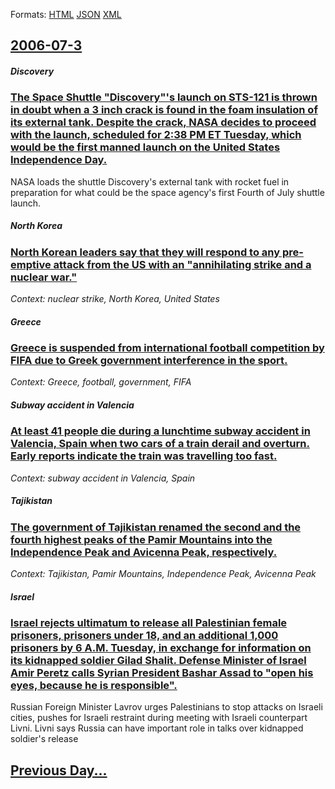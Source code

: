 
Formats: [HTML](2006/07/3/index.html)  [JSON](2006/07/3/index.json)  [XML](2006/07/3/index.xml)  

## [2006-07-3](/news/2006/07/3/index.md)

##### Discovery
### [ The Space Shuttle "Discovery"'s launch on STS-121 is thrown in doubt when a 3 inch crack is found in the foam insulation of its external tank. Despite the crack, NASA decides to proceed with the launch, scheduled for 2:38 PM ET Tuesday, which would be the first manned launch on the United States Independence Day. ](/news/2006/07/3/the-space-shuttle-discovery-s-launch-on-sts-121-is-thrown-in-doubt-when-a-3-inch-crack-is-found-in-the-foam-insulation-of-its-external-ta.md)
NASA loads the shuttle Discovery&#39;s external tank with rocket fuel in preparation for what could be the space agency&#39;s first Fourth of July shuttle launch.

##### North Korea
### [ North Korean leaders say that they will respond to any pre-emptive attack from the US with an "annihilating strike and a nuclear war." ](/news/2006/07/3/north-korean-leaders-say-that-they-will-respond-to-any-pre-emptive-attack-from-the-us-with-an-annihilating-strike-and-a-nuclear-war.md)
_Context: nuclear strike, North Korea, United States_

##### Greece
### [ Greece is suspended from international football competition by FIFA due to Greek government interference in the sport. ](/news/2006/07/3/greece-is-suspended-from-international-football-competition-by-fifa-due-to-greek-government-interference-in-the-sport.md)
_Context: Greece, football, government, FIFA_

##### Subway accident in Valencia
### [ At least 41 people die during a lunchtime subway accident in Valencia, Spain when two cars of a train derail and overturn. Early reports indicate the train was travelling too fast. ](/news/2006/07/3/at-least-41-people-die-during-a-lunchtime-subway-accident-in-valencia-spain-when-two-cars-of-a-train-derail-and-overturn-early-reports-in.md)
_Context: subway accident in Valencia, Spain_

##### Tajikistan
### [ The government of Tajikistan renamed the second and the fourth highest peaks of the Pamir Mountains into the Independence Peak and Avicenna Peak, respectively. ](/news/2006/07/3/the-government-of-tajikistan-renamed-the-second-and-the-fourth-highest-peaks-of-the-pamir-mountains-into-the-independence-peak-and-avicenna.md)
_Context: Tajikistan, Pamir Mountains, Independence Peak, Avicenna Peak_

##### Israel
### [ Israel rejects ultimatum to release all Palestinian female prisoners, prisoners under 18, and an additional 1,000 prisoners by 6 A.M. Tuesday, in exchange for information on its kidnapped soldier Gilad Shalit. Defense Minister of Israel Amir Peretz calls Syrian President Bashar Assad to "open his eyes, because he is responsible". ](/news/2006/07/3/israel-rejects-ultimatum-to-release-all-palestinian-female-prisoners-prisoners-under-18-and-an-additional-1-000-prisoners-by-6-a-m-tuesd.md)
Russian Foreign Minister Lavrov urges Palestinians to stop attacks on Israeli cities, pushes for Israeli restraint during meeting with Israeli counterpart Livni. Livni says Russia can have important role in talks over kidnapped soldier&#39;s release 

## [Previous Day...](/news/2006/07/2/index.md)

